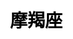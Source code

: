 ---
title: 摩羯座
layout: constellation/single
description: 星座信息 - 摩羯座.
js: ["js/luck/constellation/single.js"]
css: ["css/luck/constellation/single.css"]
---